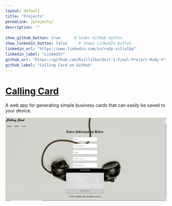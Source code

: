 ```yaml
---
layout: default
title: "Projects"
permalink: /projects/
description: ""

show_github_button: true      # hides GitHub button
show_linkedin_button: false     # shows LinkedIn button
linkedin_url: "https://www.linkedin.com/in/rudy-villalba"
linkedin_label: "LinkedIn"
github_url: "https://github.com/Rvillalba/Unit-1-Final-Project-Rudy-V"
github_label: "Calling Card on GitHub"
---
```


# [Calling Card](https://launchcode-calling-card.netlify.app/)

A web app for generating simple business cards that can easily be saved to your device.

![Calling Card Screen](/assets/images/cc-screen.JPG)